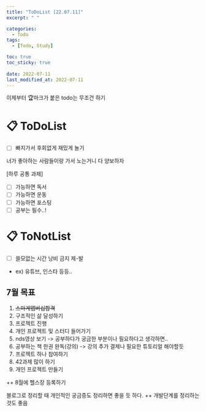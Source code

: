 ```yaml
---
title: "ToDoList [22.07.11]"
excerpt: " "

categories:
  - Todo
tags:
  - [Todo, Study]

toc: true
toc_sticky: true
 
date: 2022-07-11
last_modified_at: 2022-07-11
---
```


이제부터 🏆마크가 붙은 todo는 무조건 하기

# 📋 ToDoList  

- [ ] 빠지가서 후회없게 재밌게 놀기

너가 좋아하는 사람들이랑 가서 노는거니 다 양보하자

[하루 공통 과제]
- [ ] 가능하면 독서
- [ ] 가능하면 운동
- [ ] 가능하면 포스팅
- [ ] 공부는 필수..!

# 📋 ToNotList  

- [ ] 쓸모없는 시간 낭비 금지 제-발
- ex) 유튜브, 인스타 등등..

## 7월 목표  

1. ~~스마게맵버십합격~~
2. 구조적인 삶 달성하기
3. 프로젝트 진행
4. 개인 프로젝트 및 스터디 들어가기
5. nds영상 보기 -> 공부하다가 궁금한 부분이나 필요하다고 생각하면..
6. 공부하는 책 한권 완독(강의) -> 강의 추가 결제나 필요한 튜토리얼 해야할듯
7. 프로젝트 하나 참여하기
8. 42과제 많이 하기
9. 개인 프로젝트 만들기

++ 8월에 헬스장 등록하기

블로그로 정리할 때 개인적인 궁금증도 정리하면 좋을 듯 하다.
++ 개발단계를 정리하는 것도 좋음